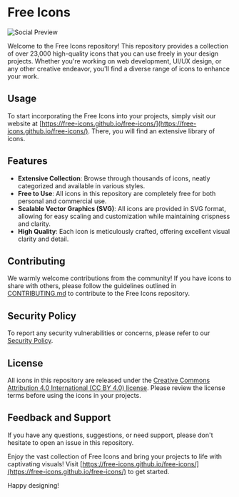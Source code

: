 # Free Icons

![Social Preview](social-preview.png)

Welcome to the Free Icons repository! This repository provides a collection of over 23,000 high-quality icons that you can use freely in your design projects. Whether you're working on web development, UI/UX design, or any other creative endeavor, you'll find a diverse range of icons to enhance your work.

## Usage

To start incorporating the Free Icons into your projects, simply visit our website at [https://free-icons.github.io/free-icons/](https://free-icons.github.io/free-icons/). There, you will find an extensive library of icons.

## Features

- **Extensive Collection**: Browse through thousands of icons, neatly categorized and available in various styles.
- **Free to Use**: All icons in this repository are completely free for both personal and commercial use.
- **Scalable Vector Graphics (SVG)**: All icons are provided in SVG format, allowing for easy scaling and customization while maintaining crispness and clarity.
- **High Quality**: Each icon is meticulously crafted, offering excellent visual clarity and detail.

## Contributing

We warmly welcome contributions from the community! If you have icons to share with others, please follow the guidelines outlined in [CONTRIBUTING.md](CONTRIBUTING.md) to contribute to the Free Icons repository.

## Security Policy

To report any security vulnerabilities or concerns, please refer to our [Security Policy](SECURITY.md).

## License

All icons in this repository are released under the [Creative Commons Attribution 4.0 International (CC BY 4.0) license](LICENSE). Please review the license terms before using the icons in your projects.

## Feedback and Support

If you have any questions, suggestions, or need support, please don't hesitate to open an issue in this repository.

Enjoy the vast collection of Free Icons and bring your projects to life with captivating visuals! Visit [https://free-icons.github.io/free-icons/](https://free-icons.github.io/free-icons/) to get started.

Happy designing!
